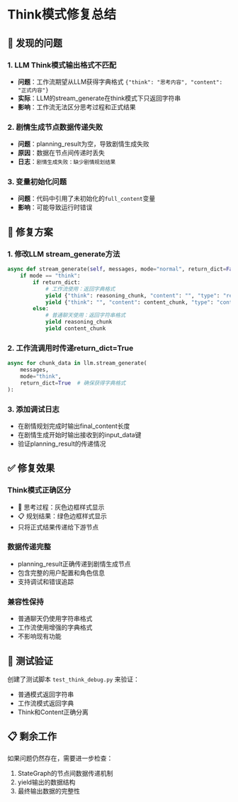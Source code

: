 # Think模式修复总结

## 🐛 发现的问题

### 1. LLM Think模式输出格式不匹配
- **问题**：工作流期望从LLM获得字典格式 `{"think": "思考内容", "content": "正式内容"}`
- **实际**：LLM的stream_generate在think模式下只返回字符串
- **影响**：工作流无法区分思考过程和正式结果

### 2. 剧情生成节点数据传递失败
- **问题**：planning_result为空，导致剧情生成失败
- **原因**：数据在节点间传递时丢失
- **日志**：`剧情生成失败：缺少剧情规划结果`

### 3. 变量初始化问题
- **问题**：代码中引用了未初始化的`full_content`变量
- **影响**：可能导致运行时错误

## 🔧 修复方案

### 1. 修改LLM stream_generate方法
```python
async def stream_generate(self, messages, mode="normal", return_dict=False, **kwargs):
    if mode == "think":
        if return_dict:
            # 工作流使用：返回字典格式
            yield {"think": reasoning_chunk, "content": "", "type": "reasoning_chunk"}
            yield {"think": "", "content": content_chunk, "type": "content_chunk"}
        else:
            # 普通聊天使用：返回字符串格式
            yield reasoning_chunk
            yield content_chunk
```

### 2. 工作流调用时传递return_dict=True
```python
async for chunk_data in llm.stream_generate(
    messages, 
    mode="think",
    return_dict=True  # 确保获得字典格式
):
```

### 3. 添加调试日志
- 在剧情规划完成时输出final_content长度
- 在剧情生成开始时输出接收到的input_data键
- 验证planning_result的传递情况

## ✅ 修复效果

### Think模式正确区分
- 🤔 思考过程：灰色边框样式显示
- 📋 规划结果：绿色边框样式显示
- 只将正式结果传递给下游节点

### 数据传递完整
- planning_result正确传递到剧情生成节点
- 包含完整的用户配置和角色信息
- 支持调试和错误追踪

### 兼容性保持
- 普通聊天仍使用字符串格式
- 工作流使用增强的字典格式
- 不影响现有功能

## 🧪 测试验证

创建了测试脚本 `test_think_debug.py` 来验证：
- 普通模式返回字符串
- 工作流模式返回字典
- Think和Content正确分离

## 📋 剩余工作

如果问题仍然存在，需要进一步检查：
1. StateGraph的节点间数据传递机制
2. yield输出的数据结构
3. 最终输出数据的完整性 
